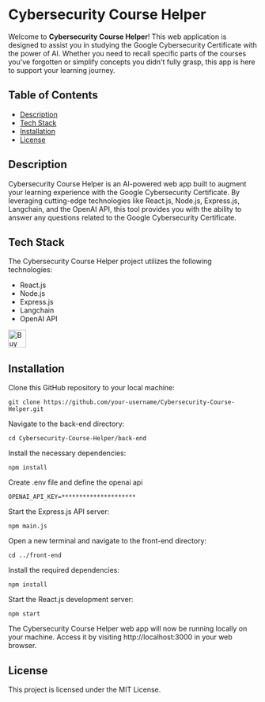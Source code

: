 # Cybersecurity Course Helper

Welcome to **Cybersecurity Course Helper**! This web application is designed to assist you in studying the Google Cybersecurity Certificate with the power of AI. Whether you need to recall specific parts of the courses you've forgotten or simplify concepts you didn't fully grasp, this app is here to support your learning journey.

## Table of Contents

- [Description](#description)
- [Tech Stack](#tech-stack)
- [Installation](#installation)
- [License](#license)

## Description

Cybersecurity Course Helper is an AI-powered web app built to augment your learning experience with the Google Cybersecurity Certificate. By leveraging cutting-edge technologies like React.js, Node.js, Express.js, Langchain, and the OpenAI API, this tool provides you with the ability to answer any questions related to the Google Cybersecurity Certificate.

## Tech Stack

The Cybersecurity Course Helper project utilizes the following technologies:

- React.js
- Node.js
- Express.js
- Langchain
- OpenAI API

<a href='https://ko-fi.com/N4N6MEFGD' target='_blank'><img height='36' style='border:0px;height:36px;' src='https://storage.ko-fi.com/cdn/kofi2.png?v=3' border='0' alt='Buy Me a Coffee at ko-fi.com' /></a>


## Installation


Clone this GitHub repository to your local machine:

    git clone https://github.com/your-username/Cybersecurity-Course-Helper.git
    
	
Navigate to the back-end directory:

    cd Cybersecurity-Course-Helper/back-end
	
Install the necessary dependencies:

    npm install
	
Create .env file and define the openai api

    OPENAI_API_KEY=*********************
	
Start the Express.js API server:

    npm main.js
	
Open a new terminal and navigate to the front-end directory:

    cd ../front-end
	
Install the required dependencies:

    npm install
	
Start the React.js development server:

    npm start
	
The Cybersecurity Course Helper web app will now be running locally on your machine. Access it by visiting http://localhost:3000 in your web browser.


## License
This project is licensed under the MIT License.
